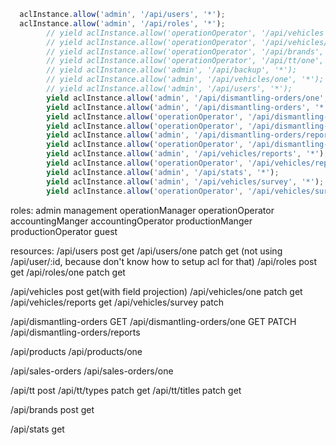 
```javascript
  aclInstance.allow('admin', '/api/users', '*');
  aclInstance.allow('admin', '/api/roles', '*');
        // yield aclInstance.allow('operationOperator', '/api/vehicles', ['get', 'post']);
        // yield aclInstance.allow('operationOperator', '/api/vehicles/one', ['get', 'patch']);
        // yield aclInstance.allow('operationOperator', '/api/brands', ['get', 'post']);
        // yield aclInstance.allow('operationOperator', '/api/tt/one', ['get']);
        // yield aclInstance.allow('admin', '/api/backup', '*');
        // yield aclInstance.allow('admin', '/api/vehicles/one', '*');
        // yield aclInstance.allow('admin', '/api/users', '*');
        yield aclInstance.allow('admin', '/api/dismantling-orders/one', '*');
        yield aclInstance.allow('admin', '/api/dismantling-orders', '*');
        yield aclInstance.allow('operationOperator', '/api/dismantling-orders/one', ['get', 'patch']);
        yield aclInstance.allow('operationOperator', '/api/dismantling-orders', ['get']);
        yield aclInstance.allow('admin', '/api/dismantling-orders/reports', '*');
        yield aclInstance.allow('operationOperator', '/api/dismantling-orders/reports', ['get']);
        yield aclInstance.allow('admin', '/api/vehicles/reports', '*');
        yield aclInstance.allow('operationOperator', '/api/vehicles/reports', ['get']);
        yield aclInstance.allow('admin', '/api/stats', '*');
        yield aclInstance.allow('admin', '/api/vehicles/survey', '*');
        yield aclInstance.allow('operationOperator', '/api/vehicles/survey', ['patch']);


```


roles:
admin
management
operationManager
operationOperator
accountingManger
accountingOperator
productionManger
productionOperator
guest


resources:
/api/users post get
/api/users/one patch get (not using /api/user/:id, because don't know how to setup acl for that)
/api/roles post get
/api/roles/one patch get

/api/vehicles post get(with field projection)
/api/vehicles/one patch get
/api/vehicles/reports get
/api/vehicles/survey patch

/api/dismantling-orders GET
/api/dismantling-orders/one GET PATCH
/api/dismantling-orders/reports

/api/products
/api/products/one

/api/sales-orders
/api/sales-orders/one

/api/tt post
/api/tt/types patch get
/api/tt/titles patch get

/api/brands post get

/api/stats get